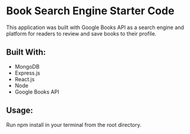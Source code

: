 # Book Search Engine Starter Code
This application was built with Google Books API as a search engine and platform for readers to review and save books to their profile. 

## Built With: 
- MongoDB
- Express.js
- React.js
- Node
- Google Books API

## Usage: 
Run npm install in your terminal from the root directory. 

